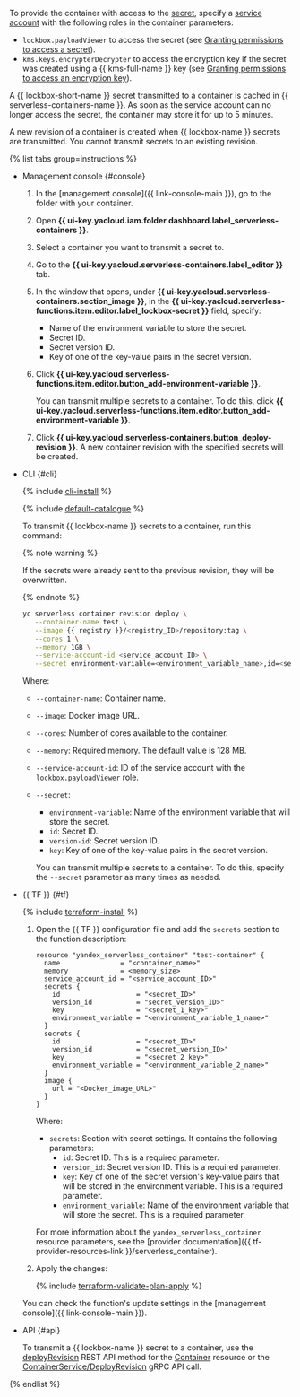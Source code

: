 To provide the container with access to the [secret](../../lockbox/concepts/secret.md), specify a [service account](../../iam/concepts/users/service-accounts.md) with the following roles in the container parameters:
* `lockbox.payloadViewer` to access the secret (see [Granting permissions to access a secret](../../lockbox/operations/secret-access.md)).
* `kms.keys.encrypterDecrypter` to access the encryption key if the secret was created using a {{ kms-full-name }} key (see [Granting permissions to access an encryption key](../../kms/operations/key-access.md)).

A {{ lockbox-short-name }} secret transmitted to a container is cached in {{ serverless-containers-name }}. As soon as the service account can no longer access the secret, the container may store it for up to 5 minutes.

A new revision of a container is created when {{ lockbox-name }} secrets are transmitted. You cannot transmit secrets to an existing revision.

{% list tabs group=instructions %}

- Management console {#console}

    1. In the [management console]({{ link-console-main }}), go to the folder with your container.
    1. Open **{{ ui-key.yacloud.iam.folder.dashboard.label_serverless-containers }}**.
    1. Select a container you want to transmit a secret to.
    1. Go to the **{{ ui-key.yacloud.serverless-containers.label_editor }}** tab.
    1. In the window that opens, under **{{ ui-key.yacloud.serverless-containers.section_image }}**, in the **{{ ui-key.yacloud.serverless-functions.item.editor.label_lockbox-secret }}** field, specify:
        * Name of the environment variable to store the secret.
        * Secret ID.
        * Secret version ID.
        * Key of one of the key-value pairs in the secret version.
    1. Click **{{ ui-key.yacloud.serverless-functions.item.editor.button_add-environment-variable }}**.

        You can transmit multiple secrets to a container. To do this, click **{{ ui-key.yacloud.serverless-functions.item.editor.button_add-environment-variable }}**.

    1. Click **{{ ui-key.yacloud.serverless-containers.button_deploy-revision }}**. A new container revision with the specified secrets will be created.
    
- CLI {#cli}

    {% include [cli-install](../cli-install.md) %}

    {% include [default-catalogue](../default-catalogue.md) %}

    To transmit {{ lockbox-name }} secrets to a container, run this command:

    {% note warning %}

    If the secrets were already sent to the previous revision, they will be overwritten.

    {% endnote %}

    ```bash
    yc serverless container revision deploy \
       --container-name test \
       --image {{ registry }}/<registry_ID>/repository:tag \
       --cores 1 \
       --memory 1GB \
       --service-account-id <service_account_ID> \
       --secret environment-variable=<environment_variable_name>,id=<secret_ID>,version-id=<secret_version_ID>,key=<secret_key>
    ```

    Where:

    * `--container-name`: Container name.
    * `--image`: Docker image URL.
    * `--cores`: Number of cores available to the container.
    * `--memory`: Required memory. The default value is 128 MB.
    * `--service-account-id`: ID of the service account with the `lockbox.payloadViewer` role.
    * `--secret`:
        * `environment-variable`: Name of the environment variable that will store the secret.
        * `id`: Secret ID.
        * `version-id`: Secret version ID.
        * `key`: Key of one of the key-value pairs in the secret version.
      
      You can transmit multiple secrets to a container. To do this, specify the `--secret` parameter as many times as needed.

- {{ TF }} {#tf}

    {% include [terraform-install](../../_includes/terraform-install.md) %}

    1. Open the {{ TF }} configuration file and add the `secrets` section to the function description:

        ```hcl
        resource "yandex_serverless_container" "test-container" {
          name               = "<container_name>"
          memory             = <memory_size>
          service_account_id = "<service_account_ID>"
          secrets {
            id                   = "<secret_ID>"
            version_id           = "secret_version_ID>"
            key                  = "<secret_1_key>"
            environment_variable = "<environment_variable_1_name>"
          }
          secrets {
            id                   = "<secret_ID>"
            version_id           = "<secret_version_ID>"
            key                  = "<secret_2_key>"
            environment_variable = "<environment_variable_2_name>"
          }
          image {
            url = "<Docker_image_URL>"
          }
        }
        ```

        Where:
          * `secrets`: Section with secret settings. It contains the following parameters:
            * `id`: Secret ID. This is a required parameter.
            * `version_id`: Secret version ID. This is a required parameter.
            * `key`: Key of one of the secret version's key-value pairs that will be stored in the environment variable. This is a required parameter.
            * `environment_variable`: Name of the environment variable that will store the secret. This is a required parameter.
        
        For more information about the `yandex_serverless_container` resource parameters, see the [provider documentation]({{ tf-provider-resources-link }}/serverless_container).
 
    1. Apply the changes:

        {% include [terraform-validate-plan-apply](../../_tutorials/_tutorials_includes/terraform-validate-plan-apply.md) %}

    You can check the function's update settings in the [management console]({{ link-console-main }}).

- API {#api}

  To transmit a {{ lockbox-name }} secret to a container, use the [deployRevision](../../serverless-containers/containers/api-ref/Container/deployRevision.md) REST API method for the [Container](../../serverless-containers/containers/api-ref/Container/index.md) resource or the [ContainerService/DeployRevision](../../serverless-containers/containers/api-ref/grpc/Container/deployRevision.md) gRPC API call.

{% endlist %}